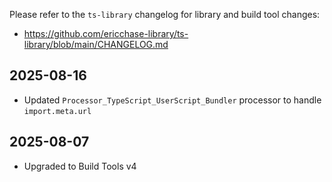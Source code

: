 Please refer to the `ts-library` changelog for library and build tool changes:

- https://github.com/ericchase-library/ts-library/blob/main/CHANGELOG.md

## 2025-08-16

- Updated `Processor_TypeScript_UserScript_Bundler` processor to handle `import.meta.url`

## 2025-08-07

- Upgraded to Build Tools v4
